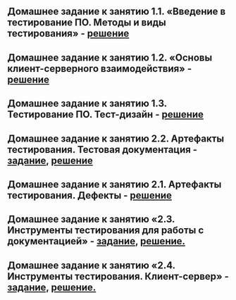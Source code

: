 ## Домашнее задание к занятию 1.1. «Введение в тестирование ПО. Методы и виды тестирования» - [решение](https://docs.google.com/document/d/1ZQNmzXjAJJz5x-fYSo_4dMaDQzTt8G3ZV6UwEAzuH1U/edit?usp=sharing)
## Домашнее задание к занятию 1.2. «Основы клиент-серверного взаимодействия» - [решение](https://docs.google.com/document/d/16MfPc9ZeJKce6SM64DledkfVgN7U_KuXux4_ZmHx8OY/edit?usp=sharing)
## Домашнее задание к занятию 1.3. Тестирование ПО. Тест-дизайн - [решение](https://docs.google.com/document/d/1Rj46NfFAHUKu0jomnNrz1xmGfDF0zyK1dQ27l9QVkBE/edit?usp=sharing)
## Домашнее задание к занятию 2.2. Артефакты тестирования. Тестовая документация - [задание](https://docs.google.com/document/d/1-mkdixjea-l-V8AfFE3xZpM6j14DWyKawUl6XwHJE_4/edit?usp=sharing), [решение](https://docs.google.com/spreadsheets/d/1L92D2TKu2hF4vuZEePchy2gG64rtotT9VVepXkq6Jis/edit?usp=sharing)
## Домашнее задание к занятию 2.1. Артефакты тестирования. Дефекты - [решение](https://docs.google.com/document/d/1Ax6NvVgH29u2Nkiy7X3Oe8SERggpYk2AH3mUn7gjw1I/edit?usp=sharing)
## Домашнее задание к занятию «2.3. Инструменты тестирования для работы с документацией» - [задание](https://github.com/netology-code/iqa-homeworks/tree/iqa-12/2.3), [решение.](https://docs.google.com/spreadsheets/d/1Fm_CjGHVHxzKb-84GZ5rS-7JukEDUvM2A_IiWvFDcJg/edit?usp=sharing)
## Домашнее задание к занятию «2.4. Инструменты тестирования. Клиент-сервер» - [задание,](https://github.com/netology-code/iqa-homeworks/tree/iqa-12/2.4) [решение.](https://docs.google.com/document/d/14Zv_OHklB287RdujALnlItWkQIJm465wS1jsaVlx6cw/edit?usp=sharing)




